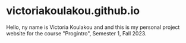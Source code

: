 # victoriakoulakou.github.io
Hello, ny name is Victoria Koulakou and and this is my personal project website for the course "Progintro", Semester 1, Fall 2023.
